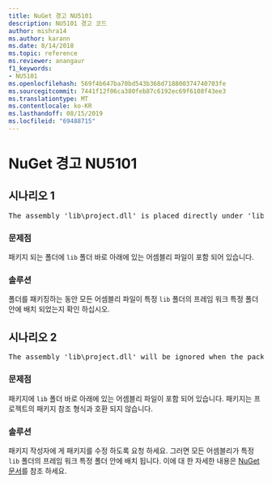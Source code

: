 ```yaml
---
title: NuGet 경고 NU5101
description: NU5101 경고 코드
author: mishra14
ms.author: karann
ms.date: 8/14/2018
ms.topic: reference
ms.reviewer: anangaur
f1_keywords:
- NU5101
ms.openlocfilehash: 569f4b647ba70bd543b368d718800374740703fe
ms.sourcegitcommit: 7441f12f06ca380feb87c6192ec69f6108f43ee3
ms.translationtype: MT
ms.contentlocale: ko-KR
ms.lasthandoff: 08/15/2019
ms.locfileid: "69488715"
---
```

# <a name="nuget-warning-nu5101"></a>NuGet 경고 NU5101

## <a name="scenario-1"></a>시나리오 1
<pre>The assembly 'lib\project.dll' is placed directly under 'lib' folder. It is recommended that assemblies be placed inside a framework-specific folder. Move it into a framework-specific folder.</pre>

### <a name="issue"></a>문제점

패키지 되는 폴더에 `lib` 폴더 바로 아래에 있는 어셈블리 파일이 포함 되어 있습니다.


### <a name="solution"></a>솔루션

폴더를 패키징하는 동안 모든 어셈블리 파일이 특정 `lib` 폴더의 프레임 워크 특정 폴더 안에 배치 되었는지 확인 하십시오.


## <a name="scenario-2"></a>시나리오 2
<pre>The assembly 'lib\project.dll' will be ignored when the package is installed after the migration.</pre>

### <a name="issue"></a>문제점

패키지에 `lib` 폴더 바로 아래에 있는 어셈블리 파일이 포함 되어 있습니다. 패키지는 프로젝트의 패키지 참조 형식과 호환 되지 않습니다.


### <a name="solution"></a>솔루션

패키지 작성자에 게 패키지를 수정 하도록 요청 하세요. 그러면 모든 어셈블리가 특정 `lib` 폴더의 프레임 워크 특정 폴더 안에 배치 됩니다. 이에 대 한 자세한 내용은 [NuGet 문서](https://docs.microsoft.com/en-us/nuget/consume-packages/migrate-packages-config-to-package-reference)를 참조 하세요.


